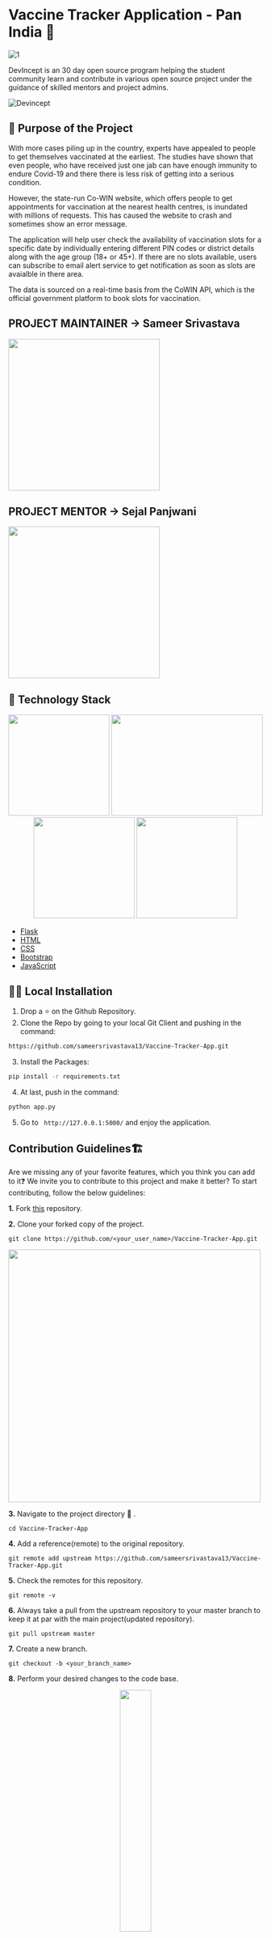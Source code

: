 
# Vaccine Tracker Application - Pan India 💉

![1](https://user-images.githubusercontent.com/56088741/123548760-cd4d1280-d783-11eb-8654-000fd6fa1f26.gif)
  
DevIncept is an 30 day open source program helping the student community learn and contribute in various open source project under the guidance of skilled mentors and project admins.

![Devincept](https://user-images.githubusercontent.com/56088741/123548852-1ef59d00-d784-11eb-8e39-255e0c3e97d5.gif)


## 🎯 Purpose of the Project

With more cases piling up in the country, experts have appealed to people to get themselves vaccinated at the earliest. The studies have shown that even people, who have received just one jab can have enough immunity to endure Covid-19 and there there is less risk of getting into a serious condition.

However, the state-run Co-WIN website, which offers people to get appointments for vaccination at  the nearest health centres, is inundated with millions of requests. This has caused the website to crash and sometimes show an error message.

The application will help user check the availability of vaccination slots for a specific date by individually entering different PIN codes or district details along with the age group (18+ or 45+). If there are no slots available, users can subscribe to email alert service to get notification as soon as slots are avaialble in there area.

The data is sourced on a real-time basis from the CoWIN API, which is the official government platform to book slots for vaccination.

## PROJECT MAINTAINER -> **Sameer Srivastava**               
<img height="300" width ="300" src =https://user-images.githubusercontent.com/56405152/126027078-4513ec8c-2939-49f0-81a2-201407689bc5.png>


## PROJECT MENTOR -> **Sejal Panjwani** 
<img height="300" width ="300" src =https://user-images.githubusercontent.com/56405152/125987719-d5088195-60c3-4c6c-be7c-d102d6dc2918.png>



## 🏁 Technology Stack
<p align="center">
<img height="200" width ="200" src = "https://user-images.githubusercontent.com/56405152/125989051-99f28b39-b160-4d7b-ab7b-249479f94890.png"></img>
<img height="200" width ="300" src = "https://user-images.githubusercontent.com/56405152/125989130-6948a657-e059-49c4-85e3-4ec3f90f4deb.png"></img>
<img height="200" width ="200" src = "https://user-images.githubusercontent.com/56405152/125989579-a00eb116-84eb-4bb8-a5e5-5cccfc24de9c.png"></img>
<img height="200" width ="200" src = "https://user-images.githubusercontent.com/56405152/125989742-c06ee9d6-0663-4706-a600-bc9dd4f5b34e.png"></img>
</p>


* [Flask](https://github.com/pallets/flask)<br />
* [HTML](https://www.w3.org/TR/html52)<br />
* [CSS](https://developer.mozilla.org/en-US/docs/Web/CSS)<br />
* [Bootstrap](https://getbootstrap.com)<br />
* [JavaScript](https://developer.mozilla.org/en-US/docs/Web/JavaScript)

## 🏃‍♂️ Local Installation

1. Drop a ⭐ on the Github Repository. 
2. Clone the Repo by going to your local Git Client and pushing in the command: 

```sh
https://github.com/sameersrivastava13/Vaccine-Tracker-App.git
```

3. Install the Packages: 
```sh
pip install -r requirements.txt
```

4. At last, push in the command:
```sh
python app.py
```

5. Go to ` http://127.0.0.1:5000/` and enjoy the application.


## Contribution Guidelines🏗

Are we missing any of your favorite features, which you think you can add to it❓ We invite you to contribute to this project and make it better?
To start contributing, follow the below guidelines:

**1.** Fork [this](https://github.com/sameersrivastava13/Vaccine-Tracker-App) repository.

**2.** Clone your forked copy of the project.

```
git clone https://github.com/<your_user_name>/Vaccine-Tracker-App.git

```

<img src="https://user-images.githubusercontent.com/75167785/125326844-1e522e80-e360-11eb-8e52-157f864eadd0.png"  width="500">


**3.** Navigate to the project directory :file_folder: .

```
cd Vaccine-Tracker-App
```

**4.** Add a reference(remote) to the original repository.
```
git remote add upstream https://github.com/sameersrivastava13/Vaccine-Tracker-App.git
```

**5.** Check the remotes for this repository.

```
git remote -v
```

**6.** Always take a pull from the upstream repository to your master branch to keep it at par with the main project(updated repository).

```
git pull upstream master
```

**7.** Create a new branch.

```
git checkout -b <your_branch_name>
```

**8.** Perform your desired changes to the code base.

<p align="center"><img width=35% src="https://media2.giphy.com/media/L1R1tvI9svkIWwpVYr/giphy.gif?cid=ecf05e47pzi2rpig0vc8pjusra8hiai1b91zgiywvbubu9vu&rid=giphy.gif"></p>

**9.** Track your changes:heavy_check_mark: .

```
git add .
```

**10.** Commit your changes
```
git commit -m "Relevant message"
```

**11.** Push the committed changes in your feature branch to your remote repo.

```
git push -u origin <your_branch_name>
```

**12.** To create a pull request, click on `compare and pull requests. Please ensure you compare your feature branch to the desired branch of the repo you are supposed to make a PR to.

<img src="https://user-images.githubusercontent.com/75167785/125327277-8ef94b00-e360-11eb-9a48-3c2a3cf56c9c.png" width=600>

**13.** Add appropriate title and description to your pull request explaining your changes and efforts done.

**14.** Click on `Create Pull Request`.

<img src="https://user-images.githubusercontent.com/75167785/125327503-cff15f80-e360-11eb-8e0f-4da9687cf7bc.png" width=600>

**15** Voila :exclamation: You have made a PR to the Vaccine-Tracker-App project :boom: Sit back patiently and relax while the project maintainers review your PR. Please understand at times the time can vary from a few hours to a few days

<p align="center"><img src="https://media.giphy.com/media/5mCQOcUfywmyI/giphy.gif" width=35%></p>




## CONTRIBUTORS
<a href="https://github.com/sameersrivastava13/Vaccine-Tracker-App/graphs/contributors">
  <img src="https://contrib.rocks/image?repo=sameersrivastava13/Vaccine-Tracker-App" />
</a>

## 📜 LICENSE

[MIT](https://github.com/sameersrivastava13/Vaccine-Tracker-App/blob/main/LICENSE)
